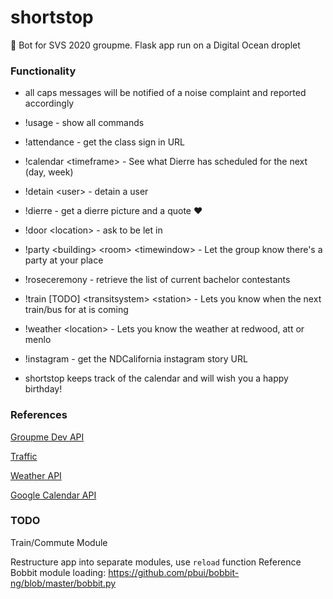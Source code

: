 # shortstop

🤖 Bot for SVS 2020 groupme. Flask app run on a Digital Ocean droplet

### Functionality

- all caps messages will be notified of a noise complaint and reported accordingly
- !usage - show all commands

- !attendance - get the class sign in URL
- !calendar \<timeframe\> - See what Dierre has scheduled for the next <timeframe> (day, week)
- !detain \<user\> - detain a user
- !dierre - get a dierre picture and a quote :heart:
- !door \<location\> - ask to be let in
- !party \<building\> \<room\> \<timewindow\> - Let the group know there's a party at your place
- !roseceremony - retrieve the list of current bachelor contestants
- !train [TODO] \<transitsystem\> \<station\> - Lets you know when the next train/bus for <transitsystem> at <station> is coming
- !weather \<location\> - Lets you know the weather at redwood, att or menlo
- !instagram - get the NDCalifornia instagram story URL

- shortstop keeps track of the calendar and will wish you a happy birthday!

### References

[Groupme Dev API](https://dev.groupme.com/)

[Traffic](https://511.org/sites/default/files/pdfs/511%20SF%20Bay%20Open%20Data%20Specification%20-%20Transit.pdf)

[Weather API](https://openweathermap.org/api)

[Google Calendar API](https://developers.google.com/calendar/v3/reference)

### TODO

Train/Commute Module

Restructure app into separate modules, use `reload` function
Reference Bobbit module loading: https://github.com/pbui/bobbit-ng/blob/master/bobbit.py
